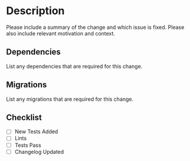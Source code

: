 # Description

Please include a summary of the change and which issue is fixed. Please also include relevant motivation and context.

## Dependencies

List any dependencies that are required for this change.

## Migrations

List any migrations that are required for this change.

## Checklist

- [ ] New Tests Added
- [ ] Lints
- [ ] Tests Pass
- [ ] Changelog Updated
